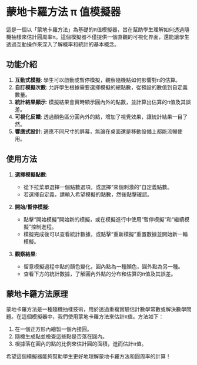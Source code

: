 # 蒙地卡羅方法 π 值模擬器

這是一個以「蒙地卡羅方法」為基礎的π值模擬器，旨在幫助學生理解如何透過隨機抽樣來估計圓周率π。這個模擬器不僅提供一個直觀的可視化界面，還能讓學生透過互動操作來深入了解概率和統計的基本概念。

## 功能介紹

1. **互動式模擬**: 學生可以啟動或暫停模擬，觀察隨機點如何影響對π的估算。
2. **自訂模擬次數**: 允許學生根據需要選擇模擬的總點數，從預設的數值到自定義數量。
3. **統計結果顯示**: 模擬結果會實時顯示圓內外的點數，並計算出估算的π值及其誤差。
4. **可視化反饋**: 透過顏色區分圓內外的點，增加了視覺效果，讓統計結果一目了然。
5. **響應式設計**: 適應不同尺寸的屏幕，無論在桌面還是移動設備上都能流暢使用。

## 使用方法

1. **選擇模擬點數**:
   - 從下拉菜單選擇一個點數選項，或選擇“來個刺激的”自定義點數。
   - 若選擇自定義，請輸入希望模擬的點數，然後點擊確認。

2. **開始/暫停模擬**:
   - 點擊“開始模擬”開始新的模擬，或在模擬進行中使用“暫停模擬”和“繼續模擬”控制進程。
   - 模擬完成後可以查看統計數據，或點擊“重新模擬”重置數據並開始新一輪模擬。

3. **觀察結果**:
   - 留意模擬過程中點的顏色變化，圓內點為一種顏色，圓外點為另一種。
   - 查看下方的統計數據，了解圓內外點的分布和估算的π值及其誤差。

## 蒙地卡羅方法原理

蒙地卡羅方法是一種隨機抽樣技術，用於透過重複實驗估計數學常數或解決數學問題。在這個模擬器中，我們使用蒙地卡羅方法來估計π值。方法如下：

1. 在一個正方形內繪製一個內接圓。
2. 隨機生成點並檢查這些點是否落在圓內。
3. 根據落在圓內的點的比例來估計圓的面積，進而估計π值。

希望這個模擬器能夠幫助學生更好地理解蒙地卡羅方法和圓周率的計算！
